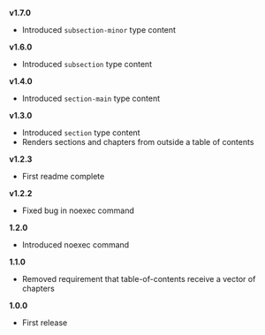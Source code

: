 <!--bl
(filemeta
    (title "Release History"))
/bl-->

**v1.7.0**

- Introduced `subsection-minor` type content

**v1.6.0**

- Introduced `subsection` type content

**v1.4.0**

- Introduced `section-main` type content

**v1.3.0**

- Introduced `section` type content
- Renders sections and chapters from outside a table of contents

**v1.2.3**

- First readme complete

**v1.2.2**

- Fixed bug in noexec command

**1.2.0**

- Introduced noexec command

**1.1.0**

- Removed requirement that table-of-contents receive a vector of chapters

**1.0.0**

- First release